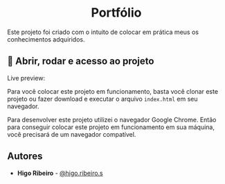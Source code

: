 <h1 align="center"> Portfólio </h1>

Este projeto foi criado com o intuito de colocar em prática meus
os conhecimentos adquiridos.

## 📁 Abrir, rodar e acesso ao projeto

Live preview: 

Para você colocar este projeto em funcionamento, basta você clonar este
projeto ou fazer download e executar o arquivo `index.html` em seu
navegador.

Para desenvolver este projeto utilizei o navegador Google Chrome.
Então para conseguir colocar este projeto em funcionamento em sua máquina,
você precisará de um navegador compatível.

## Autores

- **Higo Ribeiro** - [@higo.ribeiro.s](https://www.instagram.com/higo.ribeiro.s/)

